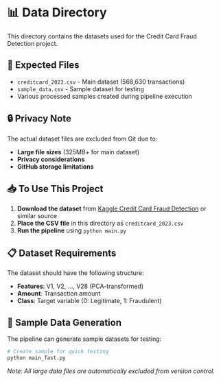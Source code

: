 # 📊 Data Directory

This directory contains the datasets used for the Credit Card Fraud Detection project.

## 📁 **Expected Files**

- `creditcard_2023.csv` - Main dataset (568,630 transactions)
- `sample_data.csv` - Sample dataset for testing
- Various processed samples created during pipeline execution

## 🔒 **Privacy Note**

The actual dataset files are excluded from Git due to:
- **Large file sizes** (325MB+ for main dataset)
- **Privacy considerations**
- **GitHub storage limitations**

## 📥 **To Use This Project**

1. **Download the dataset** from [Kaggle Credit Card Fraud Detection](https://www.kaggle.com/datasets/mlg-ulb/creditcardfraud) or similar source
2. **Place the CSV file** in this directory as `creditcard_2023.csv`
3. **Run the pipeline** using `python main.py`

## 📋 **Dataset Requirements**

The dataset should have the following structure:
- **Features**: V1, V2, ..., V28 (PCA-transformed)
- **Amount**: Transaction amount
- **Class**: Target variable (0: Legitimate, 1: Fraudulent)

## 🔧 **Sample Data Generation**

The pipeline can generate sample datasets for testing:
```bash
# Create sample for quick testing
python main_fast.py
```

*Note: All large data files are automatically excluded from version control.*